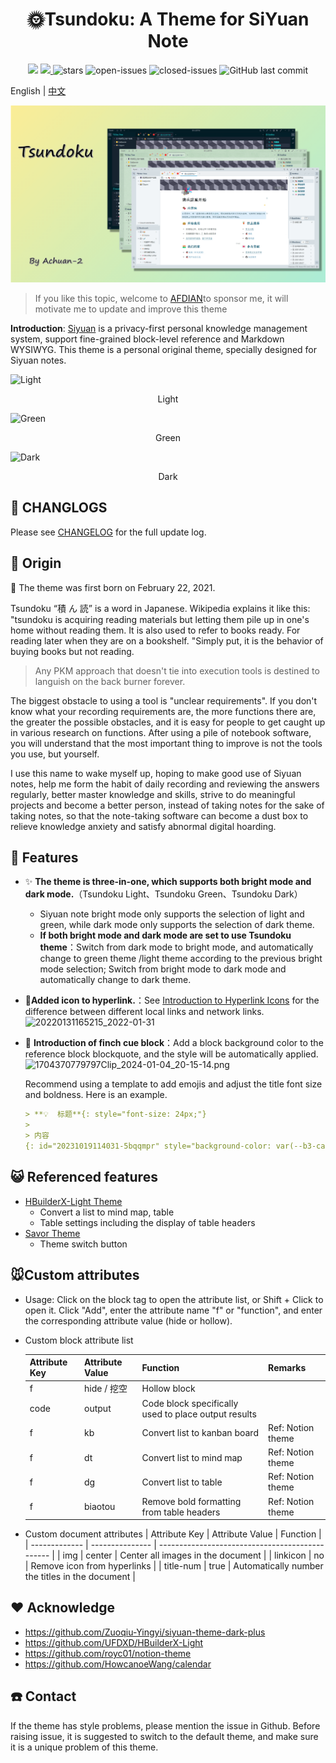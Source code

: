 <h1 align="center">🌞Tsundoku: A Theme for SiYuan Note</h1>

</a>
</p>

<p align="center">          
           <a title="Hits" target="_blank" href="https://github.com/Achuan-2/siyuan-themes-tsundoku-light"><img src="https://hits.b3log.org/Achuan-2/siyuan-themes-tsundoku-light.svg" ></a>
           <a title="GitHub release (latest by date including pre-releases)" target="_blank" href="https://github.com/Achuan-2/siyuan-themes-tsundoku/releases/latest">
                 <img src="https://img.shields.io/github/v/release/Achuan-2/siyuan-themes-tsundoku?include_prereleases&style=flat-square" >
           </a>
           <img src="https://img.shields.io/github/stars/Achuan-2/siyuan-themes-tsundoku" alt="stars">
           <img src="https://img.shields.io/github/issues-raw/Achuan-2/siyuan-themes-tsundoku" alt="open-issues">
           <img src="https://img.shields.io/github/issues-closed-raw/Achuan-2/siyuan-themes-tsundoku" alt="closed-issues">
          <img src="https://img.shields.io/github/last-commit/Achuan-2/siyuan-themes-tsundoku" alt="GitHub last commit">
</p>



English  | [中文](./README_zh_CN.md)  

![](preview.png)

>If you like this topic, welcome to [AFDIAN](https://afdian.net/a/achuan-2 )to sponsor me, it will motivate me to update and improve this theme


**Introduction**: [Siyuan](https://github.com/Siyuan-Note/Siyuan)  is a privacy-first personal knowledge management system, support fine-grained block-level reference and Markdown WYSIWYG. This theme is a personal original theme, specially designed for Siyuan notes.

![Light](https://cdn.jsdelivr.net/gh/Achuan-2/PicBed@pic/assets/1704370183771Clip_2024-01-04_20-09-39.png)
<center>Light</center>

![Green](https://cdn.jsdelivr.net/gh/Achuan-2/PicBed@pic/assets/1704370137769Clip_2024-01-04_20-07-57.png)
<center>Green</center>

![Dark](https://cdn.jsdelivr.net/gh/Achuan-2/PicBed@pic/assets/1704370028776Clip_2024-01-04_20-07-02.png)
<center>Dark</center>

## 🚀 CHANGLOGS

Please see [CHANGELOG](./CHANGELOG.md) for the full update log.



## 💌 Origin

🎉 The theme was first born on February 22, 2021.


Tsundoku “積 ん 読” is a word in Japanese. Wikipedia explains it like this: "tsundoku is acquiring reading materials but letting them pile up in one's home without reading them. It is also used to refer to books ready. For reading later when they are on a bookshelf. "Simply put, it is the behavior of buying books but not reading.

> Any PKM approach that doesn't tie into execution tools is destined to languish on the back burner forever.


The biggest obstacle to using a tool is "unclear requirements". If you don't know what your recording requirements are, the more functions there are, the greater the possible obstacles, and it is easy for people to get caught up in various research on functions. After using a pile of notebook software, you will understand that the most important thing to improve is not the tools you use, but yourself.

I use this name to wake myself up, hoping to make good use of Siyuan notes, help me form the habit of daily recording and reviewing the answers regularly, better master knowledge and skills, strive to do meaningful projects and become a better person, instead of taking notes for the sake of taking notes, so that the note-taking software can become a dust box to relieve knowledge anxiety and satisfy abnormal digital hoarding.


## 🐯 Features

- ✨ **The theme is three-in-one, which supports both bright mode and dark mode.**（Tsundoku Light、Tsundoku Green、Tsundoku Dark）
  - Siyuan note bright mode only supports the selection of light and green, while dark mode only supports the selection of dark theme.
  - **If both bright mode and dark mode are set to use Tsundoku theme**：Switch from dark mode to bright mode, and automatically change to green theme /light theme according to the previous bright mode selection; Switch from bright mode to dark mode and automatically change to dark theme.
- 📎**Added icon to hyperlink.**：See [Introduction to Hyperlink Icons](https://www.yuque.com/Achuan-2/siyuan/gar358) for the difference between different local links and network links.
  ![20220131165215_2022-01-31](https://cdn.jsdelivr.net/gh/Achuan-2/PicBed@pic/assets/README/20220131165215_2022-01-31.png)
- 🧊 **Introduction of finch cue block**：Add a block background color to the reference block blockquote, and the style will be automatically applied. 
  ![1704370779797Clip_2024-01-04_20-15-14.png](https://cdn.jsdelivr.net/gh/Achuan-2/PicBed@pic/assets/1704370779797Clip_2024-01-04_20-15-14.png)

    Recommend using a template to add emojis and adjust the title font size and boldness. Here is an example.
  ```markdown
  > **💡  标题**{: style="font-size: 24px;"}
  >
  > 内容
  {: id="20231019114031-5bqqmpr" style="background-color: var(--b3-card-error-background); color: var(--b3-card-error-color);"}
  ```

## 😺 Referenced features

- [HBuilderX-Light Theme](https://github.com/UFDXD/HBuilderX-Light)
  - Convert a list to mind map, table
  - Table settings including the display of table headers
- [Savor Theme](https://github.com/royc01/notion-theme)
  - Theme switch button



## 🐭Custom attributes


- Usage: Click on the block tag to open the attribute list, or Shift + Click to open it. Click "Add", enter the attribute name "f" or "function", and enter the corresponding attribute value (hide or hollow).
- Custom block attribute list

   | Attribute Key | Attribute Value | Function                                             | Remarks           |
   | ------------- | --------------- | ---------------------------------------------------- | ----------------- |
   | f             | hide / 挖空   | Hollow block                                         |                   |
   | code          | output          | Code block specifically used to place output results |                   |
   | f             | kb              | Convert list to kanban board                         | Ref: Notion theme |
   | f             | dt              | Convert list to mind map                             | Ref: Notion theme |
   | f             | dg              | Convert list to table                                | Ref: Notion theme |
   | f             | biaotou         | Remove bold formatting from table headers            | Ref: Notion theme |


- Custom document attributes
   | Attribute Key | Attribute Value | Function                                        |
   | ------------- | --------------- | ----------------------------------------------- |
   | img           | center          | Center all images in the document               |
   | linkicon      | no              | Remove icon from hyperlinks                     |
   | title-num     | true            | Automatically number the titles in the document |

## ❤ Acknowledge

- https://github.com/Zuoqiu-Yingyi/siyuan-theme-dark-plus
- https://github.com/UFDXD/HBuilderX-Light
- https://github.com/royc01/notion-theme
- https://github.com/HowcanoeWang/calendar


## ☎️ Contact


If the theme has style problems, please mention the issue in Github. Before raising issue, it is suggested to switch to the default theme, and make sure it is a unique problem of this theme.

